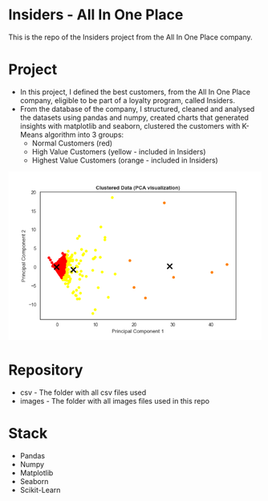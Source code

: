 # Insiders - All In One Place

This is the repo of the Insiders project from the All In One Place company.
 
# Project
- In this project, I defined the best customers, from the All In One Place company, eligible to be part of a loyalty program, called Insiders.
- From the database of the company, I structured, cleaned and analysed the datasets using pandas and numpy, created charts that generated insights with matplotlib and seaborn, clustered the customers with K-Means algorithm into 3 groups:
   - Normal Customers (red)
   - High Value Customers (yellow - included in Insiders)
   - Highest Value Customers (orange - included in Insiders)

<p align="center">
  <img  src="images/kmeans.png">
</p>

# Repository
- csv - The folder with all csv files used
- images - The folder with all images files used in this repo


# Stack 
- Pandas
- Numpy
- Matplotlib
- Seaborn
- Scikit-Learn
